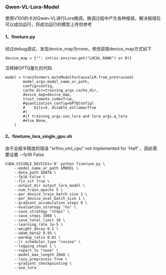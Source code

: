 ### Qwen-VL-Lora-Model


使用V100的卡对Qwen-VL进行Lora微调，微调过程中产生各种报错，解决报错后可以成功运行，将成功运行的模型上传供参考


#### 1、fineturn.py

经过debug调试，发现device_map为none，修改获取device_map方式如下

```
device_map = {"": int(os.environ.get("LOCAL_RANK") or 0)}
```

注释掉GPTQ量化的代码

```
model = transformers.AutoModelForCausalLM.from_pretrained(
        model_args.model_name_or_path,
        config=config,
        cache_dir=training_args.cache_dir,
        device_map=device_map,
        trust_remote_code=True,
        #quantization_config=GPTQConfig(
        #    bits=4, disable_exllama=True
        #)
        #if training_args.use_lora and lora_args.q_lora
        #else None,
    )

```

#### 2、finetune_lora_single_gpu.sh

由于会报半精度的错误 "erfinv_vml_cpu" not implemented for 'Half' ，因此需要设置 --fp16 False

```
CUDA_VISIBLE_DEVICES='0' python finetune.py \
    --model_name_or_path $MODEL \
    --data_path $DATA \
    --fp16 False \
    --fix_vit True \
    --output_dir output_lora_model \
    --num_train_epochs 5 \
    --per_device_train_batch_size 2 \
    --per_device_eval_batch_size 1 \
    --gradient_accumulation_steps 8 \
    --evaluation_strategy "no" \
    --save_strategy "steps" \
    --save_steps 1000 \
    --save_total_limit 10 \
    --learning_rate 1e-5 \
    --weight_decay 0.1 \
    --adam_beta2 0.95 \
    --warmup_ratio 0.01 \
    --lr_scheduler_type "cosine" \
    --logging_steps 1 \
    --report_to "none" \
    --model_max_length 2048 \
    --lazy_preprocess True \
    --gradient_checkpointing \
    --use_lora
```





